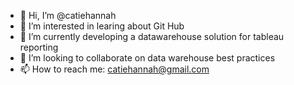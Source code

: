 - 👋 Hi, I’m @catiehannah
- 👀 I’m interested in learing about Git Hub
- 🌱 I’m currently developing a datawarehouse solution for tableau reporting
- 💞️ I’m looking to collaborate on data warehouse best practices
- 📫 How to reach me: catiehannah@gmail.com

<!---
catiehannah/catiehannah is a ✨ special ✨ repository because its `README.md` (this file) appears on your GitHub profile.
You can click the Preview link to take a look at your changes.
--->
